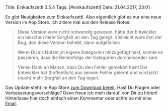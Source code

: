 Title: Einkaufszettl 0.5.4
Tags: [#einkaufszettl]
Date: 21.04.2017, 23:01

Es gibt Neuigkeiten zum Einkaufszettl. Also eigentlich gibt es nur eine neue Version im App Store. Ich zitiere mal aus den Release Notes:

> Diese Version wäre nicht notwendig gewesen, hätte der Entwickler ein bisschen mehr Sorgfalt an den Tag gelegt. Vielleicht wäre ihm der Bug, den diese Version behebt, dann aufgefallen:
>
> Wenn Du als Nutzer_in eigene Kategorien hinzugefügt hast, konnte es passieren, dass die Reihenfolge der Kategorien durcheinander kam.
>
> Vielen Dank an Manon, dass Du den Fehler gemeldet hast! Der Entwickler hat (hoffentlich) aus seinem Fehler gelernt und wird jetzt (noch) mehr Sorgfalt an den Tag legen.

Das Update steht im App Store [zum Download bereit](https://itunes.apple.com/de/app/einkaufszettl/id1016435355?l=de&ls=1&mt=8). Hast Du Fragen oder Verbesserungsvorschläge? Dann freue ich mich darauf, von Dir zu hören! Hinterlasse hier doch einfach einen Kommentar oder schreibe mir eine <a href="mailto:einkaufszettl@bullenscheisse.de">Email</a>.
